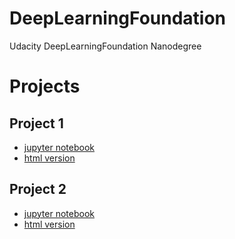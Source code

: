 # DeepLearningFoundation
Udacity DeepLearningFoundation Nanodegree

# Projects
## Project 1 
* [jupyter notebook](./project1/dlnd-your-first-neural-network.ipynb)
* [html version](./project1/dlnd-your-first-neural-network.html) 

## Project 2
* [jupyter notebook](./project2/dlnd_image_classification.ipynb)
* [html version](./project2/dlnd_image_classification.html)
